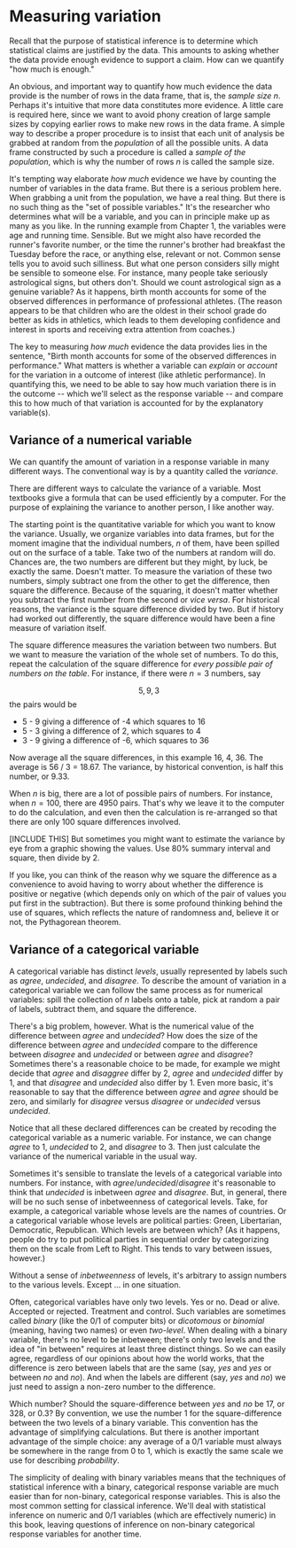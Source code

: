 # Measuring variation

Recall that the purpose of statistical inference is to determine which statistical claims are justified by the data. This amounts to asking whether the data provide enough evidence to support a claim. How can we quantify "how much is enough."

An obvious, and important way to quantify how much evidence the data provide is the number of rows in the data frame, that is, the *sample size* $n$. Perhaps it's intuitive that more data constitutes more evidence. A little care is  required here, since we want to avoid phony creation of large sample sizes by copying  earlier rows to make new rows in the data frame. A simple way to describe a proper procedure is to insist that each unit of analysis be grabbed at random from the *population* of all the possible units. A data frame constructed by such a procedure is called a *sample of  the population*, which is why the number of rows $n$ is called the sample size.

It's tempting way elaborate *how much* evidence we have by counting the number of variables in the data frame. But there is a serious problem here. When grabbing a unit from the population, we have a real thing. But there is no such thing as the "set of possible variables." It's the researcher who determines what will be a variable, and you can in  principle make  up  as  many as you  like. In the running example from Chapter 1, the variables were age and running time. Sensible. But we might also have recorded the runner's favorite number, or the time the runner's brother had breakfast the Tuesday before  the race, or anything else, relevant or not. Common sense tells you to avoid such silliness. But what one person considers silly might be sensible to someone else. For instance, many people take seriously astrological signs, but others don't. Should we count astrological sign as a genuine variable? As it happens, birth month accounts for some  of the observed differences in performance of professional athletes. (The reason appears to be that children who  are the oldest in their school grade do better as kids in athletics, which leads to them developing confidence and interest in sports and receiving extra attention from coaches.)

The key to measuring *how much* evidence the data provides lies in the sentence, "Birth month accounts for some of the observed differences in performance." What matters is whether a variable can *explain* or *account* for the variation in a outcome of interest (like athletic performance). In quantifying  this, we need to be able to say how much variation  there is in the outcome -- which we'll select as the response variable -- and compare  this to how much  of that variation is accounted for by the explanatory variable(s).

## Variance of a numerical variable

We can quantify the amount of variation in a response variable in many different ways. The conventional way is by a quantity called the *variance*.

There are different ways to calculate the variance of a variable. Most textbooks give a formula that can be used efficiently by a computer. For the purpose of explaining the variance to another person, I like another way.

The starting point is the quantitative variable for which you want to know the variance. Usually, we organize variables into data frames, but for the moment imagine that the individual numbers,  $n$ of them, have  been spilled out on  the surface of a table. Take two of the numbers at random will do. Chances are, the two numbers are different but they might, by luck, be exactly the same. Doesn't matter. To measure the variation of these two numbers, simply subtract one from the other to get the difference, then square the difference. Because of the squaring, it doesn't matter whether you subtract the first number from the second or *vice versa*.  For historical reasons, the variance is the square  difference divided by two. But if history had worked out differently, the square difference would have been a fine measure of variation itself.

The square difference measures  the variation between two numbers. But we want  to  measure the variation of the whole set of numbers. To do this, repeat the calculation of the square difference for *every possible pair of numbers on the table*. For instance, if there were $n=3$ numbers, say 

$$5, 9,  3$$ 
the pairs would be 

- 5 - 9 giving a  difference of -4 which squares  to  16
- 5 - 3 giving a difference of 2, which squares to 4
- 3 - 9 giving a difference of -6, which squares to 36

Now average all the square differences, in this example 16, 4, 36.  The average  is 56 / 3 = 18.67. The variance, by  historical  convention,  is half this number, or 9.33.

When $n$ is big, there are a lot of possible pairs of numbers. For  instance,  when $n = 100$, there  are 4950 pairs. That's why  we leave it to the computer to do the calculation, and even then the calculation is re-arranged so that there are only 100 square differences involved.  

[INCLUDE THIS] But sometimes you might want to estimate the variance by eye from a graphic showing the values. Use 80% summary interval and square, then divide by 2.

If you like, you can think of the reason why we square the difference as a convenience to avoid having  to worry about whether the difference is positive or negative (which depends only on which of the  pair of values you put first in  the subtraction). But there is some profound thinking behind the use of squares, which reflects the nature  of randomness and, believe it or not, the Pythagorean theorem.

## Variance of a categorical variable

A categorical variable has distinct *levels*, usually represented by labels such as *agree*, *undecided*, and *disagree*. To describe the amount of variation in a categorical variable we can follow  the same process as for numerical variables: spill the collection of $n$ labels onto a table, pick at random  a  pair of labels, subtract them, and square the difference. 

There's a big problem, however. What is the numerical value of the difference between *agree* and *undecided*? How does the size of the difference between *agree* and *undecided* compare  to the difference between *disagree* and *undecided* or between *agree* and *disagree*?  Sometimes there's a reasonable choice to be made, for example  we might decide that *agree* and *disaggree* differ by  2,  *agree* and  *undecided*  differ by 1, and that *disagree* and *undecided* also differ by 1. Even more basic, it's reasonable to say that the difference between *agree* and *agree* should be zero, and similarly for *disagree* versus  *disagree* or *undecided* versus *undecided*. 

Notice that all these declared differences can be created  by recoding the categorical variable as a numeric variable. For instance, we can change *agree* to 1, *undecided* to  2, and *disagree*  to 3.  Then just calculate the variance of the  numerical variable in the usual  way.

Sometimes it's sensible to translate the levels  of a categorical variable into numbers. For instance, with  *agree*/*undecided*/*disagree* it's reasonable to think that *undecided* is inbetween *agree* and *disagree*. But, in general, there will be no such sense of inbetweenness of categorical levels. Take, for  example, a categorical variable  whose levels are the names of countries. Or a categorical variable whose levels are political parties: Green, Libertarian, Democratic, Republican. Which levels are between which? (As it happens, people do try to  put  political parties in sequential order by categorizing them on the scale from Left to Right. This tends to vary between issues, however.)

Without a sense of *inbetweenness* of levels, it's arbitrary to assign numbers to the various levels. Except ... in one situation.

Often, categorical variables have only two levels. Yes or no. Dead or alive. Accepted or rejected. Treatment and control. Such variables are sometimes called *binary* (like the 0/1 of computer bits) or *dicotomous*  or  *binomial* (meaning, having two names) or even  *two-level*. When dealing with a binary variable, there's no level to be inbetween; there's only two levels and the idea of "in between" requires at least three distinct things. So we can easily agree, regardless of our opinions about how the world works, that the  difference is zero between labels that  are the same (say, *yes* and *yes* or  between *no* and *no*). And when the labels are different (say, *yes* and *no*) we just need to assign a non-zero number to the difference.

Which number? Should the square-difference between *yes* and *no* be 17, or 328, or  0.3? By convention, we use the number 1 for the square-difference between the two levels of a binary variable. This convention has the advantage of simplifying calculations. But there is another  important  advantage of  the simple choice:  any average of a 0/1 variable must always be somewhere in the range from 0 to 1, which is exactly the same scale we use for describing *probability*.

The simplicity of dealing with binary variables means that the techniques of statistical  inference  with a binary,  categorical response variable are much easier than for non-binary, categorical  response variables. This  is  also  the most common setting for classical inference. We'll deal with statistical  inference on numeric and 0/1 variables (which are effectively  numeric) in this book, leaving questions of inference on non-binary categorical response variables for another time.




